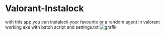 # Valorant-Instalock
with this app you can instalock your favourite or a random agent in valorant
working exe with batch script and settings.txt
![grafik](https://github.com/Paroryx/Valorant-Instalock/assets/93038439/6444f94f-3bf4-4001-9d45-ea2668a93c87)

